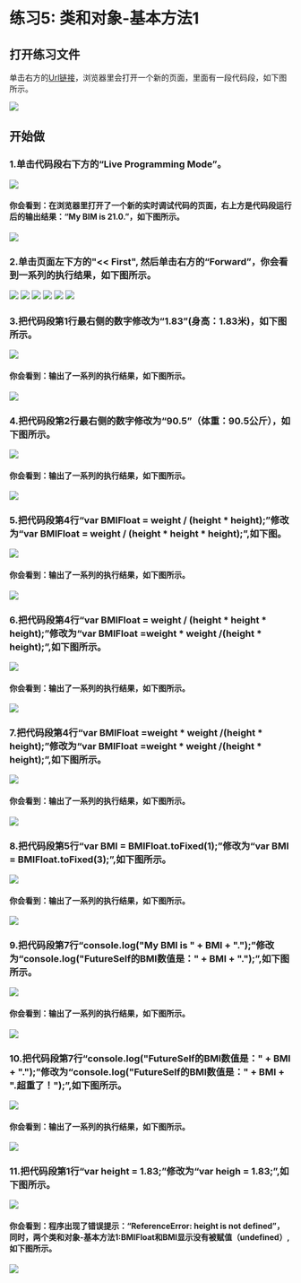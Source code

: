 ﻿# 练习5: 类和对象-基本方法1

## 打开练习文件

单击右方的[Url链接](http://pythontutor.com/visualize.html#code=class%20Food%3A%0A%20%20%20%20def%20__init__%28self,%20caloryFromFood,%20totalFatContent,%20sodiumContent%29%3A%0A%20%20%20%20%20%20%20%20self.calory%20%3D%20caloryFromFood%0A%20%20%20%20%20%20%20%20self.totalFat%20%3D%20totalFatContent%0A%20%20%20%20%20%20%20%20self.sodium%20%3D%20sodiumContent%0A%0A%20%20%20%20def%20getCalory%28self%29%3A%0A%20%20%20%20%20%20%20%20return%20self.calory%0A%20%20%20%20def%20getTotalFat%28self%29%3A%0A%20%20%20%20%20%20%20%20return%20self.totalFat%0A%20%20%20%20def%20getSodium%28self%29%3A%0A%20%20%20%20%20%20%20%20return%20self.sodium%0A%0AFood1%20%3D%20Food%28450,%2021,%202400%29%0A%0Aprint%28%22%E8%BF%99%E4%BB%BD%E5%BA%B7%E5%B8%88%E5%82%85%E6%B5%B7%E9%B2%9C%E9%9D%A2%E7%9A%84%E7%83%AD%E9%87%8F%E6%98%AF%EF%BC%9A%22,Food1.getCalory%28%29,%22%E5%8D%A1%E8%B7%AF%E9%87%8C%E3%80%82%22%29%0Aprint%28%22%E6%80%BB%E8%84%82%E8%82%AA%E5%90%AB%E9%87%8F%E6%98%AF%EF%BC%9A%22,Food1.getTotalFat%28%29,%22%E5%85%8B%E3%80%82%22%29%0Aprint%28%22%E9%92%A0%E7%A6%BB%E5%AD%90%E5%90%AB%E9%87%8F%E6%98%AF%EF%BC%9A%22,Food1.getSodium%28%29,%22%E6%AF%AB%E5%85%8B%E3%80%82%22%29&cumulative=false&heapPrimitives=nevernest&mode=edit&origin=opt-frontend.js&py=3&rawInputLstJSON=%5B%5D&textReferences=false)，浏览器里会打开一个新的页面，里面有一段代码段，如下图所示。

![](/images/章1-快速掌握编程的基础知识/类和对象-基本方法1/0.bmp)

## 开始做

### 1.单击代码段右下方的“Live Programming Mode”。

![](/images/章1-快速掌握编程的基础知识/类和对象-基本方法1/1a.bmp)

#### 你会看到：在浏览器里打开了一个新的实时调试代码的页面，右上方是代码段运行后的输出结果：“My BIM is 21.0.”，如下图所示。

![](/images/章1-快速掌握编程的基础知识/类和对象-基本方法1/1b.bmp)

### 2.单击页面左下方的"<< First", 然后单击右方的“Forward”，你会看到一系列的执行结果，如下图所示。

![](/images/章1-快速掌握编程的基础知识/类和对象-基本方法1/2b1.bmp)
![](/images/章1-快速掌握编程的基础知识/类和对象-基本方法1/2b2.bmp)
![](/images/章1-快速掌握编程的基础知识/类和对象-基本方法1/2b3.bmp)
![](/images/章1-快速掌握编程的基础知识/类和对象-基本方法1/2b4.bmp)
![](/images/章1-快速掌握编程的基础知识/类和对象-基本方法1/2b5.bmp)
![](/images/章1-快速掌握编程的基础知识/类和对象-基本方法1/2b6.bmp)

### 3.把代码段第1行最右侧的数字修改为“1.83”(身高：1.83米)，如下图所示。

![](/images/章1-快速掌握编程的基础知识/类和对象-基本方法1/3a.bmp)

#### 你会看到：输出了一系列的执行结果，如下图所示。

![](/images/章1-快速掌握编程的基础知识/类和对象-基本方法1/3b.bmp)

### 4.把代码段第2行最右侧的数字修改为“90.5”（体重：90.5公斤），如下图所示。

![](/images/章1-快速掌握编程的基础知识/类和对象-基本方法1/4a.bmp)

#### 你会看到：输出了一系列的执行结果，如下图所示。

![](/images/章1-快速掌握编程的基础知识/类和对象-基本方法1/4b.bmp)

### 5.把代码段第4行“var BMIFloat = weight / (height * height);”修改为“var BMIFloat = weight / (height * height * height);”,如下图。

![](/images/章1-快速掌握编程的基础知识/类和对象-基本方法1/5a.bmp)

#### 你会看到：输出了一系列的执行结果，如下图所示。

![](/images/章1-快速掌握编程的基础知识/类和对象-基本方法1/5b.bmp)

### 6.把代码段第4行“var BMIFloat = weight / (height * height * height);”修改为“var BMIFloat =weight * weight /(height * height);”,如下图所示。

![](/images/章1-快速掌握编程的基础知识/类和对象-基本方法1/6a.bmp)

#### 你会看到：输出了一系列的执行结果，如下图所示。

![](/images/章1-快速掌握编程的基础知识/类和对象-基本方法1/6b.bmp)

### 7.把代码段第4行“var BMIFloat =weight * weight /(height * height);”修改为“var BMIFloat =weight * weight /(height * height);”,如下图所示。

![](/images/章1-快速掌握编程的基础知识/类和对象-基本方法1/7a.bmp)

#### 你会看到：输出了一系列的执行结果，如下图所示。

![](/images/章1-快速掌握编程的基础知识/类和对象-基本方法1/7b.bmp)

### 8.把代码段第5行“var BMI = BMIFloat.toFixed(1);”修改为“var BMI = BMIFloat.toFixed(3);”,如下图所示。

![](/images/章1-快速掌握编程的基础知识/类和对象-基本方法1/8a.bmp)

#### 你会看到：输出了一系列的执行结果，如下图所示。

![](/images/章1-快速掌握编程的基础知识/类和对象-基本方法1/8b.bmp)

### 9.把代码段第7行“console.log("My BMI is " + BMI + ".");”修改为“console.log("FutureSelf的BMI数值是：" + BMI + ".");”,如下图所示。

![](/images/章1-快速掌握编程的基础知识/类和对象-基本方法1/9a.bmp)

#### 你会看到：输出了一系列的执行结果，如下图所示。

![](/images/章1-快速掌握编程的基础知识/类和对象-基本方法1/9b.bmp)

### 10.把代码段第7行“console.log("FutureSelf的BMI数值是：" + BMI + ".");”修改为“console.log("FutureSelf的BMI数值是：" + BMI + ".超重了！");”,如下图所示。

![](/images/章1-快速掌握编程的基础知识/类和对象-基本方法1/10a.bmp)

#### 你会看到：输出了一系列的执行结果，如下图所示。

![](/images/章1-快速掌握编程的基础知识/类和对象-基本方法1/10b.bmp)

### 11.把代码段第1行“var height = 1.83;”修改为“var heigh = 1.83;”,如下图所示。

![](/images/章1-快速掌握编程的基础知识/类和对象-基本方法1/11a.bmp)

#### 你会看到：程序出现了错误提示：“ReferenceError: height is not defined”，同时，两个类和对象-基本方法1:BMIFloat和BMI显示没有被赋值（undefined）,如下图所示。

![](/images/章1-快速掌握编程的基础知识/类和对象-基本方法1/11b.bmp)
